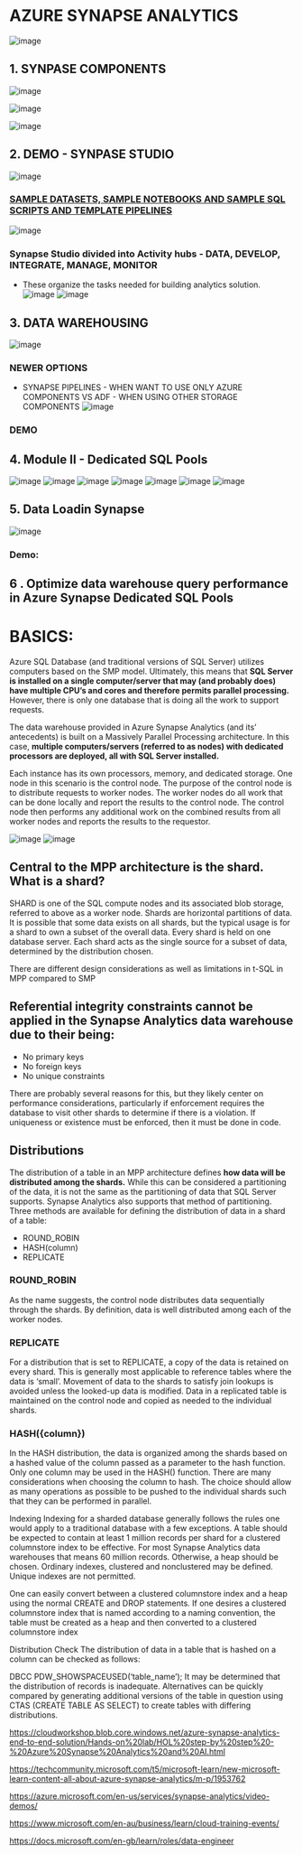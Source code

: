 # AZURE SYNAPSE ANALYTICS
![image](https://user-images.githubusercontent.com/68102477/141208007-ca2bfeb2-5691-4dcd-adbd-543c4de08cfa.png)

## 1. SYNPASE COMPONENTS
![image](https://user-images.githubusercontent.com/68102477/141208258-fc42c30e-1c87-463d-aa41-6836e58356ca.png)

![image](https://user-images.githubusercontent.com/68102477/141208508-46c441cf-d109-40cc-99dc-986819671841.png)

![image](https://user-images.githubusercontent.com/68102477/141208922-2159cd2d-0a2b-40e1-a11e-4c9d5bb1038d.png)

## 2. DEMO - SYNPASE STUDIO

![image](https://user-images.githubusercontent.com/68102477/141209399-b943d24c-ba6f-4ec9-a17c-52306fa6532a.png)
### [SAMPLE DATASETS, SAMPLE NOTEBOOKS AND SAMPLE SQL SCRIPTS AND TEMPLATE PIPELINES](https://azure.microsoft.com/en-au/blog/quickly-get-started-with-samples-in-azure-synapse-analytics/)
![image](https://user-images.githubusercontent.com/68102477/141209461-36a2b441-95c4-4bf0-ad21-2c40e2a6ec32.png)
### Synapse Studio divided into Activity hubs - DATA, DEVELOP, INTEGRATE, MANAGE, MONITOR
* These organize the tasks needed for building analytics solution.
![image](https://user-images.githubusercontent.com/68102477/141209544-cbb0759f-116e-4c6d-b7ad-e684dcd0d47c.png)
![image](https://user-images.githubusercontent.com/68102477/141209579-2d1b5f3e-6fc7-4aa2-b79f-d1e2f6b2d307.png)

## 3. DATA WAREHOUSING
![image](https://user-images.githubusercontent.com/68102477/141210313-a3f8efae-af9b-4bdb-b768-03d930c79f28.png)
### NEWER OPTIONS
* SYNAPSE PIPELINES - WHEN WANT TO USE ONLY AZURE COMPONENTS VS ADF - WHEN USING OTHER STORAGE COMPONENTS
![image](https://user-images.githubusercontent.com/68102477/141210665-f8933373-022a-4429-a987-b530b411352b.png)
### DEMO


## 4. Module II - Dedicated SQL Pools
![image](https://user-images.githubusercontent.com/68102477/141213245-92a43178-b653-42fd-af50-a2d0e9f5bbbe.png)
![image](https://user-images.githubusercontent.com/68102477/141213359-6b607a97-1ae4-42fe-ba63-9851b12742cf.png)
![image](https://user-images.githubusercontent.com/68102477/141213397-68a2cae5-a07a-4ad2-8a33-55cbf034472e.png)
![image](https://user-images.githubusercontent.com/68102477/141213572-9dfcb807-b743-4638-b1b0-e21cd5dd1c27.png)
![image](https://user-images.githubusercontent.com/68102477/141213648-79f22645-a82a-4834-aad3-edd38875e8a8.png)
![image](https://user-images.githubusercontent.com/68102477/141213671-6206e68e-0bc1-4198-82bd-2ba02d6c5488.png)
![image](https://user-images.githubusercontent.com/68102477/141213815-c146ea56-cf5e-4468-9255-b6ec961b86c2.png)

## 5. Data Loadin Synapse
![image](https://user-images.githubusercontent.com/68102477/141214969-5768b613-610f-427c-a3fd-bfe30c0e1751.png)
### Demo:


## 6 . Optimize data warehouse query performance in Azure Synapse Dedicated SQL Pools

# BASICS:
Azure SQL Database (and traditional versions of SQL Server) utilizes computers based on the SMP model.  Ultimately, this means that **SQL Server is installed on a single computer/server that may (and probably does) have multiple CPU’s and cores and therefore permits parallel processing.**  However, there is only one database that is doing all the work to support requests.

The data warehouse provided in Azure Synapse Analytics (and its’ antecedents) is built on a Massively Parallel Processing architecture.  In this case, **multiple computers/servers (referred to as nodes) with dedicated processors are deployed, all with SQL Server installed.**

Each instance has its own processors, memory, and dedicated storage.  One node in this scenario is the control node.  The purpose of the control node is to distribute requests to worker nodes.  The worker nodes do all work that can be done locally and report the results to the control node.  The control node then performs any additional work on the combined results from all worker nodes and reports the results to the requestor.

![image](https://user-images.githubusercontent.com/68102477/141606440-f278a15b-f316-48c6-ae35-91ef99572aa8.png)
![image](https://user-images.githubusercontent.com/68102477/141606446-a8479ce5-fc58-4dab-a86d-c982495147ec.png)

##  Central to the MPP architecture is the shard.  What is a shard? 

SHARD is one of the SQL compute nodes and its associated blob storage, referred to above as a worker node.  Shards are horizontal partitions of data.  It is possible that some data exists on all shards, but the typical usage is for a shard to own a subset of the overall data.  Every shard is held on one database server.  Each shard acts as the single source for a subset of data, determined by the distribution chosen.


There are different design considerations as well as limitations in t-SQL in MPP compared to SMP


## Referential integrity constraints cannot be applied in the Synapse Analytics data warehouse due to their being:

* No primary keys
* No foreign keys
* No unique constraints

There are probably several reasons for this, but they likely center on performance considerations, particularly if enforcement requires the database to visit other shards to determine if there is a violation.  If uniqueness or existence must be enforced, then it must be done in code.


## Distributions
The distribution of a table in an MPP architecture defines **how data will be distributed among the shards.**  While this can be considered a partitioning of the data, it is not the same as the partitioning of data that SQL Server supports.  Synapse Analytics also supports that method of partitioning. Three methods are available for defining the distribution of data in a shard of a table:

* ROUND_ROBIN
* HASH(column)
* REPLICATE

### ROUND_ROBIN
As the name suggests, the control node distributes data sequentially through the shards.  By definition, data is well distributed among each of the worker nodes. 

### REPLICATE
For a distribution that is set to REPLICATE, a copy of the data is retained on every shard.  This is generally most applicable to reference tables where the data is ‘small’.  Movement of data to the shards to satisfy join lookups is avoided unless the looked-up data is modified.  Data in a replicated table is maintained on the control node and copied as needed to the individual shards.

###  HASH({column})

In the HASH distribution, the data is organized among the shards based on a hashed value of the column passed as a parameter to the hash function.  Only one column may be used in the HASH() function.   There are many considerations when choosing the column to hash.  The choice should allow as many operations as possible to be pushed to the individual shards such that they can be performed in parallel.  

Indexing
Indexing for a sharded database generally follows the rules one would apply to a traditional database with a few exceptions.  A table should be expected to contain at least 1 million records per shard for a clustered columnstore index to be effective.  For most Synapse Analytics data warehouses that means 60 million records.  Otherwise, a heap should be chosen.  Ordinary indexes, clustered and nonclustered may be defined.  Unique indexes are not permitted. 

One can easily convert between a clustered columnstore index and a heap using the normal CREATE and DROP statements.  If one desires a clustered columnstore index that is named according to a naming convention, the table must be created as a heap and then converted to a clustered columnstore index

Distribution Check
The distribution of data in a table that is hashed on a column can be checked as follows:

DBCC PDW_SHOWSPACEUSED(‘table_name’);
It may be determined that the distribution of records is inadequate.  Alternatives can be quickly compared by generating additional versions of the table in question using CTAS (CREATE TABLE AS SELECT) to create tables with differing distributions.




https://cloudworkshop.blob.core.windows.net/azure-synapse-analytics-end-to-end-solution/Hands-on%20lab/HOL%20step-by%20step%20-%20Azure%20Synapse%20Analytics%20and%20AI.html

https://techcommunity.microsoft.com/t5/microsoft-learn/new-microsoft-learn-content-all-about-azure-synapse-analytics/m-p/1953762

https://azure.microsoft.com/en-us/services/synapse-analytics/video-demos/

https://www.microsoft.com/en-au/business/learn/cloud-training-events/

https://docs.microsoft.com/en-gb/learn/roles/data-engineer



















